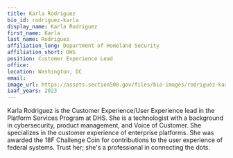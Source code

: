 ```yaml
---
title: Karla Rodriguez
bio_id: rodriguez-karla
display_name: Karla Rodriguez
first_name: Karla
last_name: Rodriguez
affiliation_long: Department of Homeland Security
affiliation_short: DHS
position: Customer Experience Lead
office: 
location: Washington, DC
email: 
image_url: https://assets.section508.gov/files/bio-images/rodriguez-karla.jpg
iaaf_years: 2023
---
```

Karla Rodriguez is the Customer Experience/User Experience lead in the Platform Services Program at DHS. She is a technologist with a background in cybersecurity, product management, and Voice of Customer. She specializes in the customer experience of enterprise platforms. She was awarded the 18F Challenge Coin for contributions to the user experience of federal systems. Trust her; she's a professional in connecting the dots. 